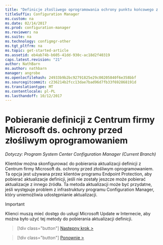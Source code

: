 ```yaml
---
title: "Definicje złośliwego oprogramowania ochrony punktu końcowego z udziału sieciowego"
titleSuffix: Configuration Manager
ms.custom: na
ms.date: 02/14/2017
ms.prod: configuration-manager
ms.reviewer: na
ms.suite: na
ms.technology: configmgr-other
ms.tgt_pltfrm: na
ms.topic: get-started-article
ms.assetid: eb4ab74b-b605-41dd-930c-ac18d2f40319
caps.latest.revision: "21"
author: NathBarn
ms.author: nathbarn
manager: angrobe
ms.openlocfilehash: 24933b9b2bc92791825e29c00205840f6e358bbf
ms.sourcegitcommit: c236214b2fcc13dae7bad96d7fb33f692868191d
ms.translationtype: MT
ms.contentlocale: pl-PL
ms.lasthandoff: 10/12/2017
---
```

# <a name="using-the-microsoft-malware-protection-center-to-download-definitions"></a>Pobieranie definicji z Centrum firmy Microsoft ds. ochrony przed złośliwym oprogramowaniem

*Dotyczy: Program System Center Configuration Manager (Current Branch)*

 Klientów można skonfigurować do pobierania aktualizacji definicji z Centrum firmy Microsoft ds. ochrony przed złośliwym oprogramowaniem. Ta opcja jest używana przez klientów programu Endpoint Protection, aby pobierać aktualizacje definicji, jeśli nie zostały jeszcze może pobierać aktualizacje z innego źródła. Ta metoda aktualizacji może być przydatne, jeśli występuje problem z infrastruktury programu Configuration Manager, który uniemożliwia udostępnianie aktualizacji.

> [!IMPORTANT]
>  Klienci muszą mieć dostęp do usługi Microsoft Update w Internecie, aby można było użyć tej metody do pobierania aktualizacji definicji.


> [!div class="button"]
[Następny krok >](endpoint-antimalware-policies.md)

> [!div class="button"]
[Ponownie >](endpoint-configure-alerts.md)
